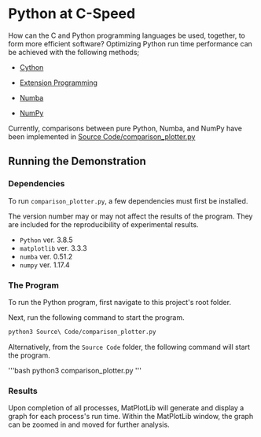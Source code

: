 # Python at C-Speed

How can the C and Python programming languages be used, together, to form more efficient software?
Optimizing Python run time performance can be achieved with the following methods;

- [Cython](http://docs.cython.org/en/latest/src/tutorial/cdef_classes.html#extension-types-aka-cdef-classes)

- [Extension Programming](https://docs.python.org/3/extending/extending.html#extending-python-with-c-or-c)

- [Numba](https://numba.readthedocs.io/en/stable/index.html#numba-documentation)

- [NumPy](https://numpy.org/doc/stable/)

Currently, comparisons between pure Python, Numba, and NumPy have been implemented in
[Source Code/comparison_plotter.py](<Source\ Code/comparison_plotter.py>)

## Running the Demonstration

### Dependencies

To run `comparison_plotter.py`, a few dependencies must first be installed.

The version number may or may not affect the results of the program.
They are included for the reproducibility of experimental results.

- `Python` ver. 3.8.5
- `matplotlib` ver. 3.3.3
- `numba` ver. 0.51.2
- `numpy` ver. 1.17.4

### The Program

To run the Python program, first navigate to this project's root folder.

Next, run the following command to start the program.

```bash
python3 Source\ Code/comparison_plotter.py
```

Alternatively, from the `Source Code` folder, the following command will start the program.

'''bash
python3 comparison_plotter.py
'''

### Results

Upon completion of all processes, MatPlotLib will generate and display a graph for each process's run time.
Within the MatPlotLib window, the graph can be zoomed in and moved for further analysis.
